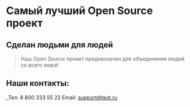 # Самый лучший Open Source проект

## Сделан людьми для людей

> Наш Open Source проект предназначен для объединения людей со всего мира!
## Наши контакты:
_Тел: 8 800 333 55 22
Email: support@test.ru
